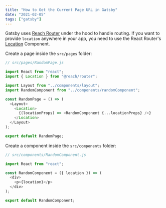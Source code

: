 ```yaml
---
title: "How to Get the Current Page URL in Gatsby"
date: "2021-02-05"
tags: ["gatsby"]
---
```


Gatsby uses [Reach Router](https://reach.tech/router) under the hood to handle routing.
If you want to provide `location` anywhere in your app, you need to use the React Router's [Location](https://reach.tech/router/api/Location) Component.

Create a page inside the `src/pages` folder:

```js
// src/pages/RandomPage.js

import React from "react";
import { Location } from "@reach/router";

import Layout from "../components/layout";
import RandomComponent from "../components/randomComponent";

const RandomPage = () => (
  <Layout>
    <Location>
      {(locationProps) => <RandomComponent {...locationProps} />}
    </Location>
  </Layout>
);

export default RandomPage;
```

Create a component inside the `src/components` folder:

```js
// src/components/RandomComponent.js

import React from "react";

const RandomComponent = ({ location }) => (
  <div>
    <p>{location}</p>
  </div>
);

export default RandomComponent;
```
